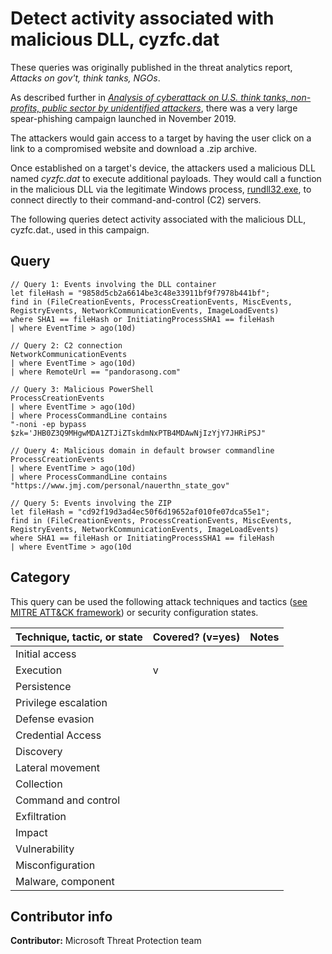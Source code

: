 # Detect activity associated with malicious DLL, cyzfc.dat

These queries was originally published in the threat analytics report, *Attacks on gov't, think tanks, NGOs*.

As described further in *[Analysis of cyberattack on U.S. think tanks, non-profits, public sector by unidentified attackers](https://www.microsoft.com/security/blog/2018/12/03/analysis-of-cyberattack-on-u-s-think-tanks-non-profits-public-sector-by-unidentified-attackers/)*, there was a very large spear-phishing campaign launched in November 2019.

The attackers would gain access to a target by having the user click on a link to a compromised website and download a .zip archive.

Once established on a target's device, the attackers used a malicious DLL named *cyzfc.dat* to execute additional payloads. They would call a function in the malicious DLL via the legitimate Windows process, [rundll32.exe](https://docs.microsoft.com/en-us/windows-server/administration/windows-commands/rundll32), to connect directly to their command-and-control (C2) servers.

The following queries detect activity associated with the malicious DLL, cyzfc.dat., used in this campaign.

## Query

```Kusto
​// Query 1: Events involving the DLL container
let fileHash = "9858d5cb2a6614be3c48e33911bf9f7978b441bf";
find in (FileCreationEvents, ProcessCreationEvents, MiscEvents,
RegistryEvents, NetworkCommunicationEvents, ImageLoadEvents)
where SHA1 == fileHash or InitiatingProcessSHA1 == fileHash
| where EventTime > ago(10d)

// Query 2: C2 connection
NetworkCommunicationEvents
| where EventTime > ago(10d)
| where RemoteUrl == "pandorasong.com"

// Query 3: Malicious PowerShell
ProcessCreationEvents
| where EventTime > ago(10d)
| where ProcessCommandLine contains
"-noni -ep bypass $zk='JHB0Z3Q9MHgwMDA1ZTJiZTskdmNxPTB4MDAwNjIzYjY7JHRiPSJ"

// Query 4: Malicious domain in default browser commandline
ProcessCreationEvents
| where EventTime > ago(10d)
| where ProcessCommandLine contains
"https://www.jmj.com/personal/nauerthn_state_gov"

// Query 5: Events involving the ZIP
let fileHash = "cd92f19d3ad4ec50f6d19652af010fe07dca55e1";
find in (FileCreationEvents, ProcessCreationEvents, MiscEvents,
RegistryEvents, NetworkCommunicationEvents, ImageLoadEvents)
where SHA1 == fileHash or InitiatingProcessSHA1 == fileHash
| where EventTime > ago(10d
```

## Category

This query can be used the following attack techniques and tactics ([see MITRE ATT&CK framework](https://attack.mitre.org/)) or security configuration states.

| Technique, tactic, or state | Covered? (v=yes) | Notes |
|-|-|-|
| Initial access |  |  |
| Execution | v |  |
| Persistence |  |  |
| Privilege escalation |  |  |
| Defense evasion |  |  |
| Credential Access |  |  |
| Discovery |  |  |
| Lateral movement |  |  |
| Collection |  |  |
| Command and control |  |  |
| Exfiltration |  |  |
| Impact |  |  |
| Vulnerability |  |  |
| Misconfiguration |  |  |
| Malware, component |  |  |

## Contributor info

**Contributor:** Microsoft Threat Protection team
